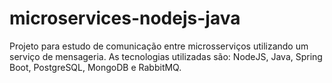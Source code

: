 # microservices-nodejs-java
Projeto para estudo de comunicação entre microsserviços utilizando um serviço de mensageria. As tecnologias utilizadas são: NodeJS, Java, Spring Boot, PostgreSQL, MongoDB e RabbitMQ.
